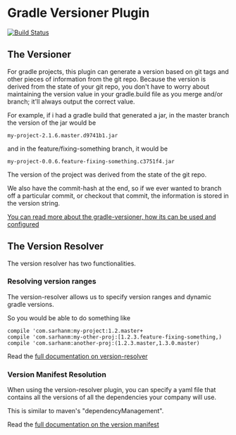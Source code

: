 # Gradle Versioner Plugin

[![Build Status](https://travis-ci.org/sarhanm/gradle-versioner.svg?branch=master)](https://travis-ci.org/sarhanm/gradle-versioner)

## The Versioner

For gradle projects, this plugin can generate a version based on git tags and other pieces of information from the git repo. Because the version is derived from the state of your git repo, you don't have to worry about maintaining the version value in your gradle.build file as you merge and/or branch; it'll always output the correct value.

For example, if i had a gradle build that generated a jar, in the master branch the version of the jar would be

    my-project-2.1.6.master.d9741b1.jar
    
and in the feature/fixing-something branch, it would be

    my-project-0.0.6.feature-fixing-something.c3751f4.jar

The version of the project was derived from the state of the git repo. 

We also have the commit-hash at the end, so if we ever wanted to branch off a particular commit, or checkout that commit, the information is stored in the version string.

[You can read more about the gradle-versioner, how its can be used and configured](doc/versioner.md)

## The Version Resolver

The version resolver has two functionalities.

### Resolving version ranges

The version-resolver allows us to specify version ranges and dynamic gradle versions.

So you would be able to do something like

    compile 'com.sarhanm:my-project:1.2.master+
    compile 'com.sarhanm:my-other-proj:[1.2.3.feature-fixing-something,)
    compile 'com.sarhanm:another-proj:(1.2.3.master,1.3.0.master) 

Read the [full documentation on version-resolver](doc/resolver.md)

### Version Manifest Resolution

When using the version-resolver plugin, you can specify a yaml file that contains all the versions of all the dependencies your company will use.

This is similar to maven's "dependencyManagement". 

Read the [full documentation on the version manifest](doc/manifest.md)